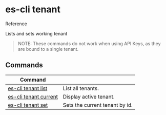 # es-cli tenant
Reference

Lists and sets working tenant

> NOTE: These commands do not work when using API Keys, as they are bound to a single tenant.

## Commands
|Command| |
|---|---|
|[es-cli tenant list](#)  |List all tenants.   |
|[es-cli tenant current](#)  |Display active tenant.   |
|[es-cli tenant set](#)   |Sets the current tenant by id.   |